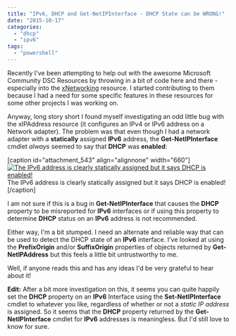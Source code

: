 ```yaml
---
title: "IPv6, DHCP and Get-NetIPInterface - DHCP State can be WRONG!"
date: "2015-10-17"
categories: 
  - "dhcp"
  - "ipv6"
tags: 
  - "powershell"
---
```


Recently I've been attempting to help out with the awesome Microsoft Community DSC Resources by throwing in a bit of code here and there - especially into the [xNetworking](https://github.com/PowerShell/xNetworking) resource. I started contributing to them because I had a need for some specific features in these resources for some other projects I was working on.

Anyway, long story short I found myself investigating an odd little bug with the xIPAddress resource (it configures an IPv4 or IPv6 address on a Network adapter). The problem was that even though I had a network adapter with a **statically** assigned **IPv6** address, the **Get-NetIPInterface** cmdlet _always_ seemed to say that **DHCP** was **enabled**:

\[caption id="attachment\_543" align="alignnone" width="660"\][![The IPv6 address is clearly statically assigned but it says DHCP is enabled!](https://dscottraynsford.files.wordpress.com/2015/10/ss_ip_dhcpmisreported.png?w=660)](https://dscottraynsford.files.wordpress.com/2015/10/ss_ip_dhcpmisreported.png) The IPv6 address is clearly statically assigned but it says DHCP is enabled!\[/caption\]

I am not sure if this is a bug in **Get-NetIPInterface** that causes the **DHCP** property to be misreported for **IPv6** interfaces or if using this property to determine **DHCP** status on an **IPv6** address is not recommended.

Either way, I'm a bit stumped. I need an alternate and reliable way that can be used to detect the DHCP state of an **IPv6** interface. I've looked at using the **PrefixOrigin** and/or **SuffixOrigin** properties of objects returned by **Get-NetIPAddress** but this feels a little bit untrustworthy to me.

Well, if anyone reads this and has any ideas I'd be very grateful to hear about it!

**Edit:** After a bit more investigation on this, it seems you can quite happily set the **DHCP** property on an **IPv6** Interface using the **Set-NetIPInterface** cmdlet to whatever you like, regardless of whether or not a _static IP address_ is assigned. So it seems that the **DHCP** property returned by the **Get-NetIPInterface** cmdlet for **IPv6** addresses is meaningless. But I'd still love to know for sure.
